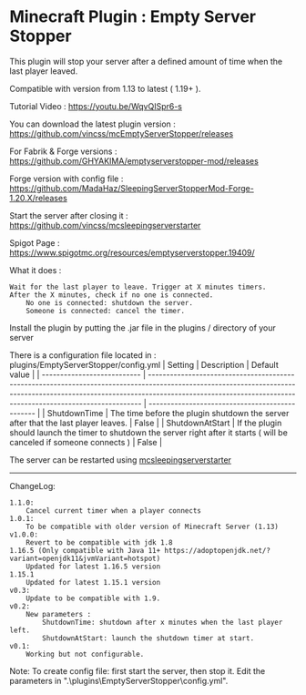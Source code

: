 # Minecraft Plugin : Empty Server Stopper
This plugin will stop your server after a defined amount of time when the last player leaved.

Compatible with version from 1.13 to latest ( 1.19+ ).

Tutorial Video :
https://youtu.be/WqvQISpr6-s

You can download the latest plugin version :
https://github.com/vincss/mcEmptyServerStopper/releases

For Fabrik & Forge versions :
https://github.com/GHYAKIMA/emptyserverstopper-mod/releases

Forge version with config file :
https://github.com/MadaHaz/SleepingServerStopperMod-Forge-1.20.X/releases

Start the server after closing it :
https://github.com/vincss/mcsleepingserverstarter

Spigot Page : 
https://www.spigotmc.org/resources/emptyserverstopper.19409/ 


What it does :

    Wait for the last player to leave. Trigger at X minutes timers.
    After the X minutes, check if no one is connected.
        No one is connected: shutdown the server.
        Someone is connected: cancel the timer.

Install the plugin by putting the .jar file in the plugins / directory of your server

There is a configuration file located in : plugins/EmptyServerStopper/config.yml
| Setting                     | Description                                                                                                                                                                                                                              | Default value                                   |
| --------------------------- | ---------------------------------------------------------------------------------------------------------------------------------------------------------------------------------------------------------------------------------------- | ----------------------------------------------- |
| ShutdownTime                | The time before the plugin shutdown the server after that the last player leaves.                                                                                                          | False  |
| ShutdownAtStart                | If the plugin should launch the timer to shutdown the server right after it starts ( will be canceled if someone connects )                                                                                                           | False  |


The server can be restarted using [mcsleepingserverstarter](https://github.com/vincss/mcsleepingserverstarter)

-----------------

ChangeLog:

    1.1.0:
        Cancel current timer when a player connects
    1.0.1:
        To be compatible with older version of Minecraft Server (1.13)
    v1.0.0:
        Revert to be compatible with jdk 1.8    
    1.16.5 (Only compatible with Java 11+ https://adoptopenjdk.net/?variant=openjdk11&jvmVariant=hotspot)
        Updated for latest 1.16.5 version
    1.15.1
        Updated for latest 1.15.1 version
    v0.3:
        Update to be compatible with 1.9.
    v0.2:
        New parameters :
            ShutdownTime: shutdown after x minutes when the last player left.
            ShutdownAtStart: launch the shutdown timer at start.
    v0.1:
        Working but not configurable.

Note: To create config file: first start the server, then stop it. Edit the parameters in ".\plugins\EmptyServerStopper\config.yml".
